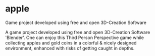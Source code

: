 # apple
Game project developed using free and open 3D-Creation Software


A game project developed using free and open 3D-Creation Software 'Blender'.
One can enjoy this Third Person Perspective game while collecting apples and gold coins in a colorful & nicely designed environment, enhanced with risks of getting caught in depths.
